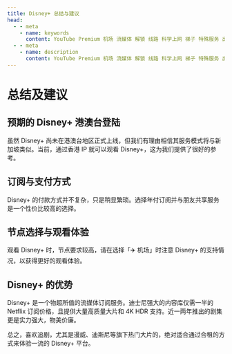 ```yaml
---
title: Disney+ 总结与建议
head:
  - - meta
    - name: keywords
      content: YouTube Premium 机场 流媒体 解锁 线路 科学上网 梯子 特殊服务 出国服务 奈飞 Netflix 迪士尼 YouTube 油管 hulu 一元机场 FlyingBird Bridge the Wise HBO Max Spotify 奈飞小铺 蜜糖商店 银河录像局
  - - meta
    - name: description
      content: YouTube Premium 机场 流媒体 解锁 线路 科学上网 梯子 特殊服务 出国服务 奈飞 Netflix 迪士尼 YouTube 油管 hulu 一元机场 FlyingBird Bridge the Wise HBO Max Spotify 奈飞小铺 蜜糖商店 银河录像局
---
```


# 总结及建议

## 预期的 Disney+ 港澳台登陆

虽然 Disney+ 尚未在港澳台地区正式上线，但我们有理由相信其服务模式将与新加坡类似。当前，通过香港 IP 就可以观看 Disney+，这为我们提供了很好的参考。

## 订阅与支付方式

Disney+ 的付款方式并不复杂，只是稍显繁琐。选择年付订阅并与朋友共享服务是一个性价比较高的选择。

## 节点选择与观看体验

观看 Disney+ 时，节点要求较高，请在选择「✈️ 机场」时注意 Disney+ 的支持情况，以获得更好的观看体验。

## Disney+ 的优势

Disney+ 是一个物超所值的流媒体订阅服务。迪士尼强大的内容库仅需一半的 Netflix 订阅价格，且提供大量高质量大片和 4K HDR 支持。近一两年推出的剧集更是实力强大，物美价廉。

总之，喜欢追剧，尤其是漫威、迪斯尼等旗下热门大片的，绝对适合通过合租的方式来体验一流的 Disney+ 平台。
